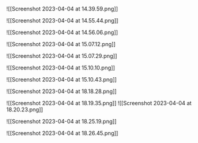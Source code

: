 ![[Screenshot 2023-04-04 at 14.39.59.png]]





![[Screenshot 2023-04-04 at 14.55.44.png]]





![[Screenshot 2023-04-04 at 14.56.06.png]]





![[Screenshot 2023-04-04 at 15.07.12.png]]







![[Screenshot 2023-04-04 at 15.07.29.png]]





![[Screenshot 2023-04-04 at 15.10.10.png]]




![[Screenshot 2023-04-04 at 15.10.43.png]]








![[Screenshot 2023-04-04 at 18.18.28.png]]
 
 
 
![[Screenshot 2023-04-04 at 18.19.35.png]]
 ![[Screenshot 2023-04-04 at 18.20.23.png]]



![[Screenshot 2023-04-04 at 18.25.19.png]]





![[Screenshot 2023-04-04 at 18.26.45.png]]


